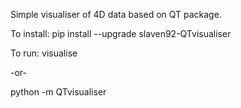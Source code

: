 Simple visualiser of 4D data based on QT package.


To install:
pip install --upgrade slaven92-QTvisualiser

To run:
visualise


-or-


python -m QTvisualiser